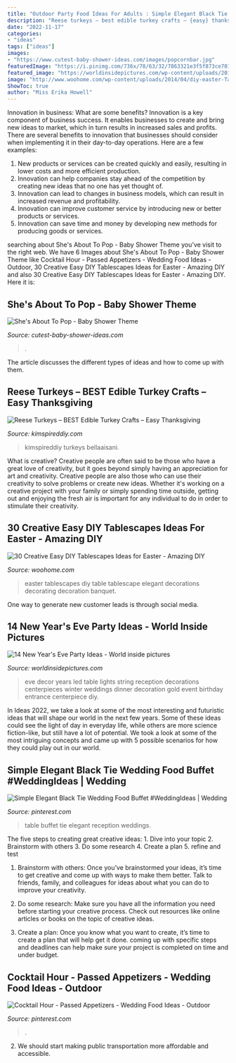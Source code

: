 ```yaml
---
title: "Outdoor Party Food Ideas For Adults : Simple Elegant Black Tie Wedding Food Buffet #weddingideas"
description: "Reese turkeys – best edible turkey crafts – {easy} thanksgiving"
date: "2022-11-17"
categories:
- "ideas"
tags: ["ideas"]
images:
- "https://www.cutest-baby-shower-ideas.com/images/popcornbar.jpg"
featuredImage: "https://i.pinimg.com/736x/78/63/32/7863321e3f5f873ce701ea95ba2b1842.jpg"
featured_image: "https://worldinsidepictures.com/wp-content/uploads/2013/12/920.jpg"
image: "http://www.woohome.com/wp-content/uploads/2014/04/diy-easter-Tablescapes-29.jpg"
ShowToc: true
author: "Miss Erika Howell"
---
```



Innovation in business: What are some benefits?
Innovation is a key component of business success. It enables businesses to create and bring new ideas to market, which in turn results in increased sales and profits. There are several benefits to innovation that businesses should consider when implementing it in their day-to-day operations. Here are a few examples: 
1) New products or services can be created quickly and easily, resulting in lower costs and more efficient production. 
2) Innovation can help companies stay ahead of the competition by creating new ideas that no one has yet thought of. 
3) Innovation can lead to changes in business models, which can result in increased revenue and profitability. 
4) Innovation can improve customer service by introducing new or better products or services. 
5) Innovation can save time and money by developing new methods for producing goods or services.

	

		
searching about She&#039;s About To Pop - Baby Shower Theme you've visit to the right web. We have 6 Images about She&#039;s About To Pop - Baby Shower Theme like Cocktail Hour - Passed Appetizers - Wedding Food Ideas - Outdoor, 30 Creative Easy DIY Tablescapes Ideas for Easter - Amazing DIY and also 30 Creative Easy DIY Tablescapes Ideas for Easter - Amazing DIY. Here it is:
		
    
## She&#039;s About To Pop - Baby Shower Theme

<img loading=lazy src="https://www.cutest-baby-shower-ideas.com/images/popcornbar.jpg" onerror="this.onerror=null;this.src='https://tse1.mm.bing.net/th?id=OIP.m_JJWBleXHwY-BDiwZVZDgHaL3&amp;pid=15.1';" alt="She&#039;s About To Pop - Baby Shower Theme">

_Source: cutest-baby-shower-ideas.com_

>. 

	

The article discusses the different types of ideas and how to come up with them.

    
## Reese Turkeys – BEST Edible Turkey Crafts – Easy Thanksgiving

<img loading=lazy src="https://kimspireddiy.com/wp-content/uploads/2020/10/edible-turkey-craft-1-1.jpg" onerror="this.onerror=null;this.src='https://tse4.mm.bing.net/th?id=OIP.qw-mTCij2kRUuAFjzde_iwHaMx&amp;pid=15.1';" alt="Reese Turkeys – BEST Edible Turkey Crafts – Easy Thanksgiving">

_Source: kimspireddiy.com_

>kimspireddiy turkeys bellaaisani. 

	

What is creative?
Creative people are often said to be those who have a great love of creativity, but it goes beyond simply having an appreciation for art and creativity. Creative people are also those who can use their creativity to solve problems or create new ideas. Whether it's working on a creative project with your family or simply spending time outside, getting out and enjoying the fresh air is important for any individual to do in order to stimulate their creativity.

    
## 30 Creative Easy DIY Tablescapes Ideas For Easter - Amazing DIY

<img loading=lazy src="http://www.woohome.com/wp-content/uploads/2014/04/diy-easter-Tablescapes-29.jpg" onerror="this.onerror=null;this.src='https://tse1.mm.bing.net/th?id=OIP.AsJUDdlIds12Y_V6ajYffQHaJ3&amp;pid=15.1';" alt="30 Creative Easy DIY Tablescapes Ideas for Easter - Amazing DIY">

_Source: woohome.com_

>easter tablescapes diy table tablescape elegant decorations decorating decoration banquet. 

	

One way to generate new customer leads is through social media.

    
## 14 New Year&#039;s Eve Party Ideas - World Inside Pictures

<img loading=lazy src="https://worldinsidepictures.com/wp-content/uploads/2013/12/920.jpg" onerror="this.onerror=null;this.src='https://tse1.mm.bing.net/th?id=OIP.jij6bp6P0zUViOE9D5ZkYQAAAA&amp;pid=15.1';" alt="14 New Year&#039;s Eve Party Ideas - World inside pictures">

_Source: worldinsidepictures.com_

>eve decor years led table lights string reception decorations centerpieces winter weddings dinner decoration gold event birthday entrance centerpiece diy. 

	

In Ideas 2022, we take a look at some of the most interesting and futuristic ideas that will shape our world in the next few years. Some of these ideas could see the light of day in everyday life, while others are more science fiction-like, but still have a lot of potential. We took a look at some of the most intriguing concepts and came up with 5 possible scenarios for how they could play out in our world.

    
## Simple Elegant Black Tie Wedding Food Buffet #WeddingIdeas | Wedding

<img loading=lazy src="https://i.pinimg.com/originals/ad/0b/93/ad0b9369b3cdd5a63d2b9ed081dcd585.jpg" onerror="this.onerror=null;this.src='https://tse4.mm.bing.net/th?id=OIP.ta-sjgonqIlaVDrtQP2l4wHaLH&amp;pid=15.1';" alt="Simple Elegant Black Tie Wedding Food Buffet #WeddingIdeas | Wedding">

_Source: pinterest.com_

>table buffet tie elegant reception weddings. 

	

The five steps to creating great creative ideas: 1. Dive into your topic 2. Brainstorm with others 3. Do some research 4. Create a plan 5. refine and test
1. Brainstorm with others: Once you’ve brainstormed your ideas, it’s time to get creative and come up with ways to make them better. Talk to friends, family, and colleagues for ideas about what you can do to improve your creativity.
2. Do some research: Make sure you have all the information you need before starting your creative process. Check out resources like online articles or books on the topic of creative ideas.

3. Create a plan: Once you know what you want to create, it’s time to create a plan that will help get it done. coming up with specific steps and deadlines can help make sure your project is completed on time and under budget.


    
## Cocktail Hour - Passed Appetizers - Wedding Food Ideas - Outdoor

<img loading=lazy src="https://i.pinimg.com/736x/78/63/32/7863321e3f5f873ce701ea95ba2b1842.jpg" onerror="this.onerror=null;this.src='https://tse4.mm.bing.net/th?id=OIP.qSwY9-3xqO0RtvBGWrxSWwHaLF&amp;pid=15.1';" alt="Cocktail Hour - Passed Appetizers - Wedding Food Ideas - Outdoor">

_Source: pinterest.com_

>. 

	

2. We should start making public transportation more affordable and accessible.

